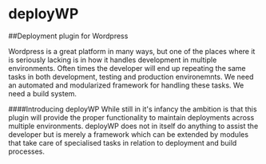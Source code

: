 deployWP
========

##Deployment plugin for Wordpress

Wordpress is a great platform in many ways, but one of the places where it is seriously lacking is in how it handles development in multiple environments. Often times the developer will end up repeating the same tasks in both development, testing and production environemnts. We need an automated and modularized framework for handling these tasks. We need a build system.

####Introducing deployWP
While still in it's infancy the ambition is that this plugin will provide the proper functionality to maintain deployments across multiple environments. deployWP does not in itself do anything to assist the developer but is merely a framework which can be extended by modules that take care of specialised tasks in relation to deployment and build processes.
